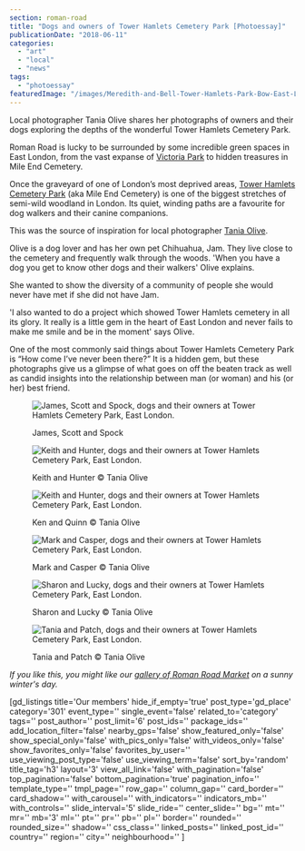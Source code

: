 ```yaml
---
section: roman-road
title: "Dogs and owners of Tower Hamlets Cemetery Park [Photoessay]"
publicationDate: "2018-06-11"
categories: 
  - "art"
  - "local"
  - "news"
tags: 
  - "photoessay"
featuredImage: "/images/Meredith-and-Bell-Tower-Hamlets-Park-Bow-East-London.jpg"
---
```


Local photographer Tania Olive shares her photographs of owners and their dogs exploring the depths of the wonderful Tower Hamlets Cemetery Park.

Roman Road is lucky to be surrounded by some incredible green spaces in East London, from the vast expanse of [Victoria Park](https://romanroadlondon.com/victoria-park-east-london-bow/) to hidden treasures in Mile End Cemetery.

Once the graveyard of one of London’s most deprived areas, [Tower Hamlets Cemetery Park](https://romanroadlondon.com/tower-hamlets-cemetery-park-mile-end/) (aka Mile End Cemetery) is one of the biggest stretches of semi-wild woodland in London. Its quiet, winding paths are a favourite for dog walkers and their canine companions.

This was the source of inspiration for local photographer [Tania Olive](https://taniaolive.com/).

Olive is a dog lover and has her own pet Chihuahua, Jam. They live close to the cemetery and frequently walk through the woods. 'When you have a dog you get to know other dogs and their walkers' Olive explains.

She wanted to show the diversity of a community of people she would never have met if she did not have Jam.

'I also wanted to do a project which showed Tower Hamlets cemetery in all its glory. It really is a little gem in the heart of East London and never fails to make me smile and be in the moment' says Olive.

One of the most commonly said things about Tower Hamlets Cemetery Park is “How come I’ve never been there?” It is a hidden gem, but these photographs give us a glimpse of what goes on off the beaten track as well as candid insights into the relationship between man (or woman) and his (or her) best friend.

<figure>

![James, Scott and Spock, dogs and their owners at Tower Hamlets Cemetery Park, East London.](/images/James-Scott-and-Spock-Tower-Hamlets-Cemetery-Park-Bow-East-London.jpg)

<figcaption>

James, Scott and Spock

</figcaption>

</figure>

<figure>

![Keith and Hunter, dogs and their owners at Tower Hamlets Cemetery Park, East London.](/images/Keith-and-Hunter-Tower-Hamlets-Cemetery-Park-Bow-East-London-1024x683.jpg)

<figcaption>

Keith and Hunter © Tania Olive

</figcaption>

</figure>

<figure>

![Keith and Hunter, dogs and their owners at Tower Hamlets Cemetery Park, East London.](/images/Ken-and-Quinn-Tower-Hamlets-Cemetery-Park-Bow-East-London-1024x683.jpg)

<figcaption>

Ken and Quinn © Tania Olive

</figcaption>

</figure>

<figure>

![Mark and Casper, dogs and their owners at Tower Hamlets Cemetery Park, East London.](/images/Mark-and-Casper-Tower-Hamlets-Cemetery-Park-Bow-East-London-1024x683.jpg)

<figcaption>

Mark and Casper © Tania Olive

</figcaption>

</figure>

<figure>

![Sharon and Lucky, dogs and their owners at Tower Hamlets Cemetery Park, East London.](/images/Sharon-and-Lucky-Tower-Hamlets-Cemetery-Park-Bow-East-London.jpg)

<figcaption>

Sharon and Lucky © Tania Olive

</figcaption>

</figure>

<figure>

![Tania and Patch, dogs and their owners at Tower Hamlets Cemetery Park, East London.](/images/Tania-and-Patch-Tower-Hamlets-Cemetery-Park-dog-owners.jpg)

<figcaption>

Tania and Patch © Tania Olive

</figcaption>

</figure>

_If you like this, you might like our [gallery of Roman Road Market](https://romanroadlondon.com/sunny-winter-day-roman-road-market-photos-tabitha-stapely/) on a sunny winter's day._

\[gd\_listings title='Our members' hide\_if\_empty='true' post\_type='gd\_place' category='301' event\_type='' single\_event='false' related\_to='category' tags='' post\_author='' post\_limit='6' post\_ids='' package\_ids='' add\_location\_filter='false' nearby\_gps='false' show\_featured\_only='false' show\_special\_only='false' with\_pics\_only='false' with\_videos\_only='false' show\_favorites\_only='false' favorites\_by\_user='' use\_viewing\_post\_type='false' use\_viewing\_term='false' sort\_by='random' title\_tag='h3' layout='3' view\_all\_link='false' with\_pagination='false' top\_pagination='false' bottom\_pagination='true' pagination\_info='' template\_type='' tmpl\_page='' row\_gap='' column\_gap='' card\_border='' card\_shadow='' with\_carousel='' with\_indicators='' indicators\_mb='' with\_controls='' slide\_interval='5' slide\_ride='' center\_slide='' bg='' mt='' mr='' mb='3' ml='' pt='' pr='' pb='' pl='' border='' rounded='' rounded\_size='' shadow='' css\_class='' linked\_posts='' linked\_post\_id='' country='' region='' city='' neighbourhood='' \]
